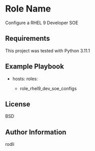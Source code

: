Role Name
=========

Configure a RHEL 9 Developer SOE

Requirements
------------

This project was tested with Python 3.11.1

Example Playbook
----------------

- hosts: <servers>
  roles:
    - role_rhel9_dev_soe_configs

License
-------

BSD

Author Information
------------------

rodli
